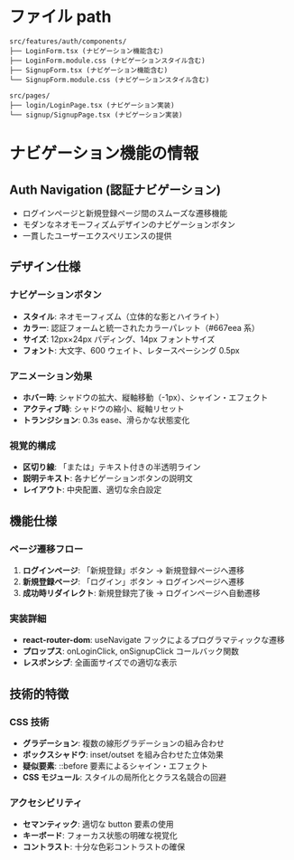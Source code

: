 # ファイル path

```
src/features/auth/components/
├── LoginForm.tsx (ナビゲーション機能含む)
├── LoginForm.module.css (ナビゲーションスタイル含む)
├── SignupForm.tsx (ナビゲーション機能含む)
└── SignupForm.module.css (ナビゲーションスタイル含む)

src/pages/
├── login/LoginPage.tsx (ナビゲーション実装)
└── signup/SignupPage.tsx (ナビゲーション実装)
```

# ナビゲーション機能の情報

## Auth Navigation (認証ナビゲーション)

- ログインページと新規登録ページ間のスムーズな遷移機能
- モダンなネオモーフィズムデザインのナビゲーションボタン
- 一貫したユーザーエクスペリエンスの提供

## デザイン仕様

### ナビゲーションボタン

- **スタイル**: ネオモーフィズム（立体的な影とハイライト）
- **カラー**: 認証フォームと統一されたカラーパレット（#667eea 系）
- **サイズ**: 12px×24px パディング、14px フォントサイズ
- **フォント**: 大文字、600 ウェイト、レタースペーシング 0.5px

### アニメーション効果

- **ホバー時**: シャドウの拡大、縦軸移動（-1px）、シャイン・エフェクト
- **アクティブ時**: シャドウの縮小、縦軸リセット
- **トランジション**: 0.3s ease、滑らかな状態変化

### 視覚的構成

- **区切り線**: 「または」テキスト付きの半透明ライン
- **説明テキスト**: 各ナビゲーションボタンの説明文
- **レイアウト**: 中央配置、適切な余白設定

## 機能仕様

### ページ遷移フロー

1. **ログインページ**: 「新規登録」ボタン → 新規登録ページへ遷移
2. **新規登録ページ**: 「ログイン」ボタン → ログインページへ遷移
3. **成功時リダイレクト**: 新規登録完了後 → ログインページへ自動遷移

### 実装詳細

- **react-router-dom**: useNavigate フックによるプログラマティックな遷移
- **プロップス**: onLoginClick, onSignupClick コールバック関数
- **レスポンシブ**: 全画面サイズでの適切な表示

## 技術的特徴

### CSS 技術

- **グラデーション**: 複数の線形グラデーションの組み合わせ
- **ボックスシャドウ**: inset/outset を組み合わせた立体効果
- **疑似要素**: ::before 要素によるシャイン・エフェクト
- **CSS モジュール**: スタイルの局所化とクラス名競合の回避

### アクセシビリティ

- **セマンティック**: 適切な button 要素の使用
- **キーボード**: フォーカス状態の明確な視覚化
- **コントラスト**: 十分な色彩コントラストの確保
